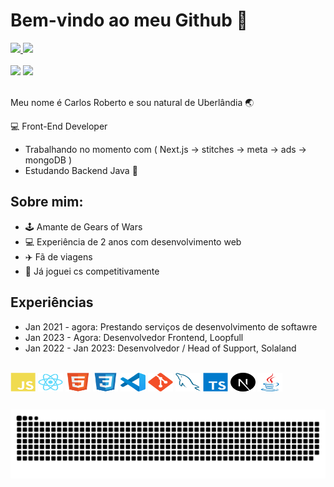 # Bem-vindo ao meu Github 👋
<div align="">
  <a href="https://github.com/Carlos-landerdahl">
  <img height="180em" src="https://github-readme-stats.vercel.app/api?username=Carlos-landerdahl&show_icons=true&theme=dark&include_all_commits=true&count_private=false"/>
  <img height="180em" src="https://github-readme-stats.vercel.app/api/top-langs/?username=Carlos-landerdahl&layout=compact&langs_count=7&theme=dark"/>
</div>
<br/>
<div> 
  <a href="https://www.instagram.com/landerdahl_carlos/" target="_blank"><img src="https://img.shields.io/badge/-Instagram-%23E4405F?style=for-the-badge&logo=instagram&logoColor=white" target="_blank"></a> 
  <a href="https://www.linkedin.com/in/carloslanderdahl" target="_blank"><img src="https://img.shields.io/badge/-LinkedIn-%230077B5?style=for-the-badge&logo=linkedin&logoColor=white" target="_blank"></a> 
 </div>
<br/>
<p>Meu nome é Carlos Roberto e sou natural de Uberlândia 🌏</p>
<p>💻 Front-End Developer</p>
<ul>
    <li>Trabalhando no momento com ( Next.js -> stitches -> meta -> ads -> mongoDB )</li>
    <li>Estudando Backend Java 📖</li>
 </ul>
  
## Sobre mim: 
  <ul>
  <li>🕹️ Amante de Gears of Wars</li>
  <li>💻 Experiência de 2 anos com desenvolvimento web</li>
  <li>✈️ Fã de viagens</li>
  <li>🥇 Já joguei cs competitivamente</li>
  </ul>

## Experiências
  <ul>
    <li>Jan 2021 - agora: Prestando serviços de desenvolvimento de softawre</li>
    <li>Jan 2023 - Agora: Desenvolvedor Frontend, Loopfull</li>
    <li>Jan 2022 - Jan 2023: Desenvolvedor / Head of Support, Solaland</li>
  </ul>

  <div style="display: inline_block"><br>
  <img align="center" alt="carlos-Js" height="30" width="40" src="https://raw.githubusercontent.com/devicons/devicon/master/icons/javascript/javascript-plain.svg">
  <img align="center" alt="carlos-Ts" height="30" width="40" src="https://raw.githubusercontent.com/devicons/devicon/master/icons/react/react-original.svg">
  <img align="center" alt="carlos-HTML" height="30" width="40" src="https://raw.githubusercontent.com/devicons/devicon/master/icons/html5/html5-original.svg">
  <img align="center" alt="carlos-CSS" height="30" width="40" src="https://raw.githubusercontent.com/devicons/devicon/master/icons/css3/css3-original.svg">
  <img align="center" alt="carlos-CSS" height="30" width="40" src="https://raw.githubusercontent.com/devicons/devicon/master/icons/vscode/vscode-original.svg">
  <img align="center" alt="carlos-CSS" height="30" width="40" src="https://raw.githubusercontent.com/devicons/devicon/master/icons/git/git-original.svg">
  <img align="center" alt="carlos-CSS" height="30" width="40" src="https://raw.githubusercontent.com/devicons/devicon/master/icons/mysql/mysql-original.svg">
  <img align="center" alt="carlos-CSS" height="30" width="40" src="https://raw.githubusercontent.com/devicons/devicon/master/icons/typescript/typescript-original.svg">
  <img align="center" alt="carlos-CSS" height="30" width="40" src="https://raw.githubusercontent.com/devicons/devicon/master/icons/nextjs/nextjs-original.svg">
  <img align="center" alt="carlos-CSS" height="30" width="40" src="https://raw.githubusercontent.com/devicons/devicon/master/icons/java/java-original.svg">
</div>
  
  ##
  ![Snake animation](https://github.com/Carlos-landerdahl/Carlos-landerdahl/blob/output/github-contribution-grid-snake.svg)
 


